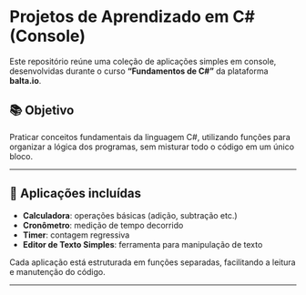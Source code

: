 # Projetos de Aprendizado em C# (Console)

Este repositório reúne uma coleção de aplicações simples em console, desenvolvidas durante o curso **“Fundamentos de C#”** da plataforma **balta.io**.

## 📚 Objetivo

Praticar conceitos fundamentais da linguagem C#, utilizando funções para organizar a lógica dos programas, sem misturar todo o código em um único bloco.

---

## 📁 Aplicações incluídas

- **Calculadora**: operações básicas (adição, subtração etc.)
- **Cronômetro**: medição de tempo decorrido
- **Timer**: contagem regressiva
- **Editor de Texto Simples**: ferramenta para manipulação de texto

Cada aplicação está estruturada em funções separadas, facilitando a leitura e manutenção do código.

---
